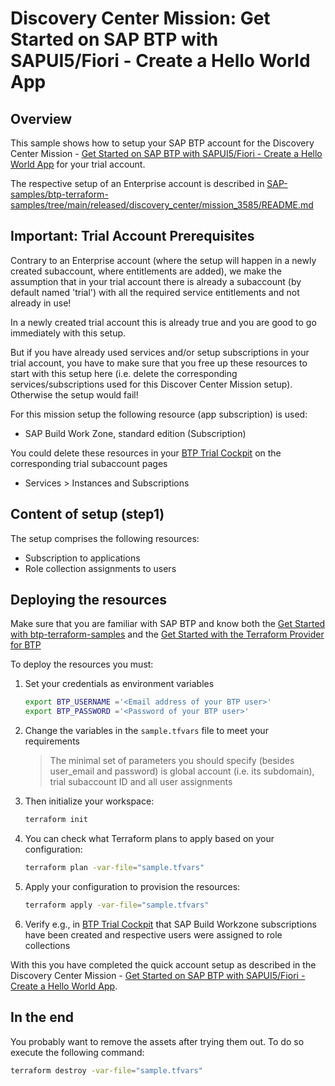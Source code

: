 # Discovery Center Mission: Get Started on SAP BTP with SAPUI5/Fiori - Create a Hello World App

## Overview

This sample shows how to setup your SAP BTP account for the Discovery Center Mission - [Get Started on SAP BTP with SAPUI5/Fiori - Create a Hello World App](https://discovery-center.cloud.sap/protected/index.html#/missiondetail/3585) for your trial account.

The respective setup of an Enterprise account is described in [SAP-samples/btp-terraform-samples/tree/main/released/discovery_center/mission_3585/README.md](https://github.com/SAP-samples/btp-terraform-samples/tree/main/released/discovery_center/mission_3585_trial/README.md)

## Important: Trial Account Prerequisites

Contrary to an Enterprise account (where the setup will happen in a newly created subaccount, where entitlements are added), we make the assumption that in your trial account there is already a subaccount (by default named 'trial') with all the required service entitlements and not already in use!

In a newly created trial account this is already true and you are good to go immediately with this setup. 

But if you have already used services and/or setup subscriptions in your trial account, you have to make sure that you free up these resources to start with this setup here (i.e. delete the corresponding services/subscriptions used for this Discover Center Mission setup). Otherwise the setup would fail!

For this mission setup the following resource (app subscription) is used: 

- SAP Build Work Zone, standard edition (Subscription)

You could delete these resources in your [BTP Trial Cockpit](https://cockpit.btp.cloud.sap/trial) on the corresponding trial subaccount pages
- Services > Instances and Subscriptions

## Content of setup (step1)

The setup comprises the following resources:

- Subscription to applications
- Role collection assignments to users

## Deploying the resources

Make sure that you are familiar with SAP BTP and know both the [Get Started with btp-terraform-samples](https://github.com/SAP-samples/btp-terraform-samples/blob/main/GET_STARTED.md) and the [Get Started with the Terraform Provider for BTP](https://developers.sap.com/tutorials/btp-terraform-get-started.html)

To deploy the resources you must:

1. Set your credentials as environment variables
   
   ```bash
   export BTP_USERNAME ='<Email address of your BTP user>'
   export BTP_PASSWORD ='<Password of your BTP user>'
   ```

2. Change the variables in the `sample.tfvars` file to meet your requirements

   > The minimal set of parameters you should specify (besides user_email and password) is global account (i.e. its subdomain), trial subaccount ID and all user assignments
   
3. Then initialize your workspace:

   ```bash
   terraform init
   ```

4. You can check what Terraform plans to apply based on your configuration:

   ```bash
   terraform plan -var-file="sample.tfvars"
   ```

5. Apply your configuration to provision the resources:

   ```bash
   terraform apply -var-file="sample.tfvars"
   ```

6. Verify e.g., in [BTP Trial Cockpit](https://cockpit.btp.cloud.sap/trial) that SAP Build Workzone subscriptions have been created and respective users were assigned to role collections

With this you have completed the quick account setup as described in the Discovery Center Mission - [Get Started on SAP BTP with SAPUI5/Fiori - Create a Hello World App](https://discovery-center.cloud.sap/protected/index.html#/missiondetail/3585).

## In the end

You probably want to remove the assets after trying them out. To do so execute the following command:

```bash
terraform destroy -var-file="sample.tfvars"
```